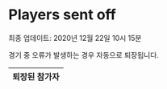 # Players sent off
최종 업데이트: 2020년 12월 22일 10시 15분


경기 중 오류가 발생하는 경우 자동으로 퇴장됩니다.


| 퇴장된 참가자 |
|:---:|
